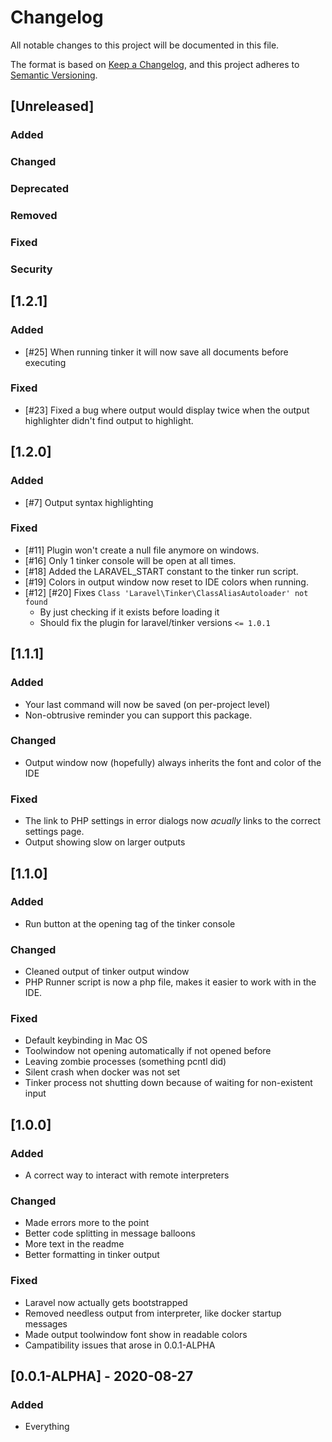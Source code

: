 # Changelog

All notable changes to this project will be documented in this file.

The format is based on [Keep a Changelog](https://keepachangelog.com/en/1.0.0/),
and this project adheres to [Semantic Versioning](https://semver.org/spec/v2.0.0.html).

## [Unreleased]
### Added

### Changed

### Deprecated

### Removed

### Fixed

### Security
## [1.2.1]
### Added
 - [#25] When running tinker it will now save all documents before executing
### Fixed
 - [#23] Fixed a bug where output would display twice when the output highlighter didn't find output to highlight.

## [1.2.0]
### Added
 - [#7] Output syntax highlighting

### Fixed
 - [#11] Plugin won't create a null file anymore on windows. 
 - [#16] Only 1 tinker console will be open at all times.
 - [#18] Added the LARAVEL_START constant to the tinker run script.
 - [#19] Colors in output window now reset to IDE colors when running.
 - [#12] [#20] Fixes `Class 'Laravel\Tinker\ClassAliasAutoloader' not found`
   - By just checking if it exists before loading it
   - Should fix the plugin for laravel/tinker versions `<= 1.0.1`
   
## [1.1.1]
### Added
 - Your last command will now be saved (on per-project level)
 - Non-obtrusive reminder you can support this package.
 
### Changed
 - Output window now (hopefully) always inherits the font and color of the IDE

### Fixed
 - The link to PHP settings in error dialogs now *acually* links to the correct settings page.
 - Output showing slow on larger outputs

## [1.1.0]

### Added
 - Run button at the opening tag of the tinker console

### Changed
 - Cleaned output of tinker output window
 - PHP Runner script is now a php file, makes it easier to work with in the IDE.
 
### Fixed
 - Default keybinding in Mac OS
 - Toolwindow not opening automatically if not opened before
 - Leaving zombie processes (something pcntl did)
 - Silent crash when docker was not set
 - Tinker process not shutting down because of waiting for non-existent input

## [1.0.0]
### Added
 - A correct way to interact with remote interpreters

### Changed
 - Made errors more to the point
 - Better code splitting in message balloons
 - More text in the readme
 - Better formatting in tinker output
 
### Fixed
 - Laravel now actually gets bootstrapped
 - Removed needless output from interpreter, like docker startup messages
 - Made output toolwindow font show in readable colors
 - Campatibility issues that arose in 0.0.1-ALPHA
 
 
## [0.0.1-ALPHA] - 2020-08-27
### Added
 - Everything